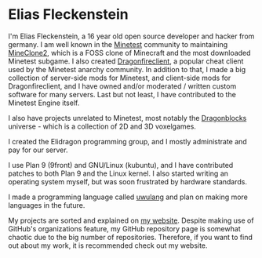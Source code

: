 # Elias Fleckenstein

I'm Elias Fleckenstein, a 16 year old open source developer and hacker from germany. I am well known in the [Minetest](http://minetest.net/) community to maintaining [MineClone2](https://content.minetest.net/packages/Wuzzy/mineclone2), which is a FOSS clone of Minecraft and the most downloaded Minetest subgame. I also created [Dragonfireclient](https://github.com/dragonfireclient/dragonfireclient), a popular cheat client used by the Minetest anarchy community. In addition to that, I made a big collection of server-side mods for Minetest, and client-side mods for Dragonfireclient, and I have owned and/or moderated / written custom software for many servers. Last but not least, I have contributed to the Minetest Engine itself.

I also have projects unrelated to Minetest, most notably the [Dragonblocks](https://github.com/dragonblocks) universe - which is a collection of 2D and 3D voxelgames.

I created the Elidragon programming group, and I mostly administrate and pay for our server.

I use Plan 9 (9front) and GNU/Linux (kubuntu), and I have contributed patches to both Plan 9 and the Linux kernel. I also started writing an operating system myself, but was soon frustrated by hardware standards.

I made a programming language called [uwulang](https://github.com/EliasFleckenstein03/uwulang) and plan on making more languages in the future. 

My projects are sorted and explained on [my website](https://fleckenstein.elidragon.com/). Despite making use of GitHub's organizations feature, my GitHub repository page is somewhat chaotic due to the big number of repositories. Therefore, if you want to find out about my work, it is recommended check out my website.
